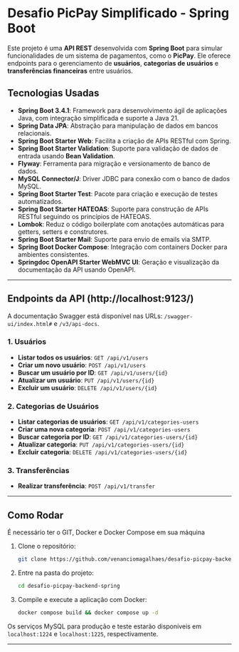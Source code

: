 
# Desafio PicPay Simplificado - Spring Boot

Este projeto é uma **API REST** desenvolvida com **Spring Boot** para simular funcionalidades de um sistema de pagamentos, como o **PicPay**. Ele oferece endpoints para o gerenciamento de **usuários**, **categorias de usuários** e **transferências financeiras** entre usuários.

## Tecnologias Usadas

- **Spring Boot 3.4.1**: Framework para desenvolvimento ágil de aplicações Java, com integração simplificada e suporte a Java 21.
- **Spring Data JPA**: Abstração para manipulação de dados em bancos relacionais.
- **Spring Boot Starter Web**: Facilita a criação de APIs RESTful com Spring.
- **Spring Boot Starter Validation**: Suporte para validação de dados de entrada usando **Bean Validation**.
- **Flyway**: Ferramenta para migração e versionamento de banco de dados.
- **MySQL Connector/J**: Driver JDBC para conexão com o banco de dados MySQL.
- **Spring Boot Starter Test**: Pacote para criação e execução de testes automatizados.
- **Spring Boot Starter HATEOAS**: Suporte para construção de APIs RESTful seguindo os princípios de HATEOAS.
- **Lombok**: Reduz o código boilerplate com anotações automáticas para getters, setters e construtores.
- **Spring Boot Starter Mail**: Suporte para envio de emails via SMTP.
- **Spring Boot Docker Compose**: Integração com containers Docker para ambientes consistentes.
- **Springdoc OpenAPI Starter WebMVC UI**: Geração e visualização da documentação da API usando OpenAPI.

---

## Endpoints da API (http://localhost:9123/)

A documentação Swagger está disponível nas URLs: `/swagger-ui/index.html#` e `/v3/api-docs`.

### 1. **Usuários**

- **Listar todos os usuários**: `GET /api/v1/users`
- **Criar um novo usuário**: `POST /api/v1/users`
- **Buscar um usuário por ID**: `GET /api/v1/users/{id}`
- **Atualizar um usuário**: `PUT /api/v1/users/{id}`
- **Excluir um usuário**: `DELETE /api/v1/users/{id}`

### 2. **Categorias de Usuários**

- **Listar categorias de usuários**: `GET /api/v1/categories-users`
- **Criar uma nova categoria**: `POST /api/v1/categories-users`
- **Buscar categoria por ID**: `GET /api/v1/categories-users/{id}`
- **Atualizar categoria**: `PUT /api/v1/categories-users/{id}`
- **Excluir categoria**: `DELETE /api/v1/categories-users/{id}`

### 3. **Transferências**

- **Realizar transferência**: `POST /api/v1/transfer`

---

## Como Rodar

É necessário ter o GIT, Docker e Docker Compose em sua máquina

1. Clone o repositório:
   ```bash
   git clone https://github.com/venanciomagalhaes/desafio-picpay-backend-spring.git
   ```

2. Entre na pasta do projeto:
   ```bash
   cd desafio-picpay-backend-spring
   ```

3. Compile e execute a aplicação com Docker:
   ```bash
   docker compose build && docker compose up -d
   ```

Os serviços MySQL para produção e teste estarão disponíveis em `localhost:1224` e `localhost:1225`, respectivamente.

---

